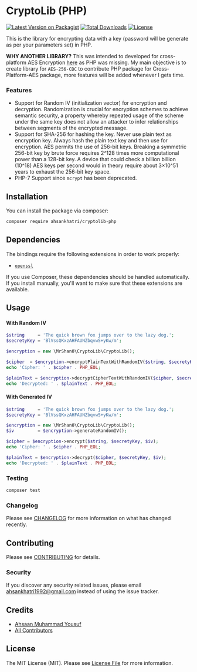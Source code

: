 # CryptoLib (PHP)

[![Latest Version on Packagist](https://img.shields.io/packagist/v/ahsankhatri/cryptolib-php.svg?style=flat-square)](https://packagist.org/packages/ahsankhatri/cryptolib-php)
[![Total Downloads](https://img.shields.io/packagist/dt/ahsankhatri/cryptolib-php.svg?style=flat-square)](https://packagist.org/packages/ahsankhatri/cryptolib-php)
[![License](https://poser.pugx.org/ahsankhatri/cryptolib-php/license?format=flat-square)](https://packagist.org/packages/ahsankhatri/cryptolib-php)


This is the library for encrypting data with a key (password will be generate as per your parameters set) in PHP.

**WHY ANOTHER LIBRARY?** This was intended to developed for cross-platform AES Encryption [here](https://github.com/skavinvarnan/Cross-Platform-AES) as PHP was missing. My main objective is to create library for `AES-256-CBC` to contribute PHP package for Cross-Platform-AES package, more features will be added whenever I gets time.

### Features

- Support for Random IV (initialization vector) for encryption and decryption. Randomization is crucial for encryption schemes to achieve semantic security, a property whereby repeated usage of the scheme under the same key does not allow an attacker to infer relationships between segments of the encrypted message.
- Support for SHA-256 for hashing the key. Never use plain text as encryption key. Always hash the plain text key and then use for encryption. AES permits the use of 256-bit keys. Breaking a symmetric 256-bit key by brute force requires 2^128 times more computational power than a 128-bit key. A device that could check a billion billion (10^18) AES keys per second would in theory require about 3×10^51 years to exhaust the 256-bit key space.
- PHP-7 Support since `mcrypt` has been deprecated.

## Installation

You can install the package via composer:

```bash
composer require ahsankhatri/cryptolib-php
```

## Dependencies

The bindings require the following extensions in order to work properly:

- [`openssl`](https://secure.php.net/manual/en/book.openssl.php)

If you use Composer, these dependencies should be handled automatically. If you install manually, you'll want to make sure that these extensions are available.

## Usage

#### With Random IV

``` php
$string     = 'The quick brown fox jumps over to the lazy dog.';
$secretyKey = 'BlVssQKxzAHFAUNZbqvwS+yKw/m';

$encryption = new \MrShan0\CryptoLib\CryptoLib();

$cipher  = $encryption->encryptPlainTextWithRandomIV($string, $secretyKey);
echo 'Cipher: ' . $cipher . PHP_EOL;

$plainText = $encryption->decryptCipherTextWithRandomIV($cipher, $secretyKey);
echo 'Decrypted: ' . $plainText . PHP_EOL;
```

#### With Generated IV

``` php
$string     = 'The quick brown fox jumps over to the lazy dog.';
$secretyKey = 'BlVssQKxzAHFAUNZbqvwS+yKw/m';

$encryption = new \MrShan0\CryptoLib\CryptoLib();
$iv         = $encryption->generateRandomIV();

$cipher = $encryption->encrypt($string, $secretyKey, $iv);
echo 'Cipher: ' . $cipher . PHP_EOL;

$plainText = $encryption->decrypt($cipher, $secretyKey, $iv);
echo 'Decrypted: ' . $plainText . PHP_EOL;
```

### Testing

``` bash
composer test
```

### Changelog

Please see [CHANGELOG](CHANGELOG.md) for more information on what has changed recently.

## Contributing

Please see [CONTRIBUTING](CONTRIBUTING.md) for details.

### Security

If you discover any security related issues, please email ahsankhatri1992@gmail.com instead of using the issue tracker.

## Credits

- [Ahsaan Muhammad Yousuf](https://ahsaan.me)
- [All Contributors](../../contributors)

## License

The MIT License (MIT). Please see [License File](LICENSE.md) for more information.

